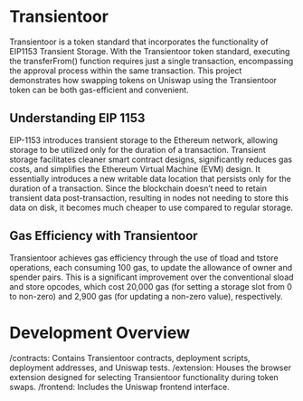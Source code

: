 
# Transientoor
Transientoor is a token standard that incorporates the functionality of EIP1153 Transient Storage. With the Transientoor token standard, executing the transferFrom() function requires just a single transaction, encompassing the approval process within the same transaction. This project demonstrates how swapping tokens on Uniswap using the Transientoor token can be both gas-efficient and convenient.

## Understanding EIP 1153
EIP-1153 introduces transient storage to the Ethereum network, allowing storage to be utilized only for the duration of a transaction. Transient storage facilitates cleaner smart contract designs, significantly reduces gas costs, and simplifies the Ethereum Virtual Machine (EVM) design. It essentially introduces a new writable data location that persists only for the duration of a transaction. Since the blockchain doesn’t need to retain transient data post-transaction, resulting in nodes not needing to store this data on disk, it becomes much cheaper to use compared to regular storage.

## Gas Efficiency with Transientoor
Transientoor achieves gas efficiency through the use of tload and tstore operations, each consuming 100 gas, to update the allowance of owner and spender pairs. This is a significant improvement over the conventional sload and store opcodes, which cost 20,000 gas (for setting a storage slot from 0 to non-zero) and 2,900 gas (for updating a non-zero value), respectively.

# Development Overview
/contracts: Contains Transientoor contracts, deployment scripts, deployment addresses, and Uniswap tests.
/extension: Houses the browser extension designed for selecting Transientoor functionality during token swaps.
/frontend: Includes the Uniswap frontend interface.